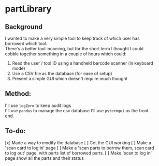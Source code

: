# partLibrary

## Background
I wanted to make a very simple tool to keep track of which user has borrowed which tool.  
There's a better tool incoming, but for the short term I thought I could cobble together something in a couple of hours which could:
 1. Read the user / tool ID using a handheld barcode scanner (in keyboard mode)
 2. Use a CSV file as the database (for ease of setup)
 3. Present a simple GUI which doesn't require much thought
 
## Method:
I'll use `logZero` to keep audit logs  
I'll use `pandas` to manage the csv database
I'll use `pytermgui` as the front end.  

## To-do:
[x] Made a way to modify the database
[ ] Get the GUI working
    [ ] Make a 'scan card to log in' page
    [ ] Make a 'scan parts to borrow them, scan card to log out' page, with parts list of borrowed parts.
    [ ] Make 'scan to log in' page show all the parts and their status
